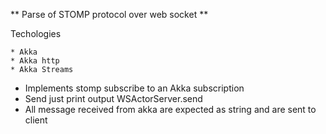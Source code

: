 ** Parse of STOMP protocol over web socket **

Techologies

    * Akka
    * Akka http
    * Akka Streams


* Implements stomp subscribe to an Akka subscription
* Send just print output WSActorServer.send
* All message received from akka are expected as string and are sent to client
